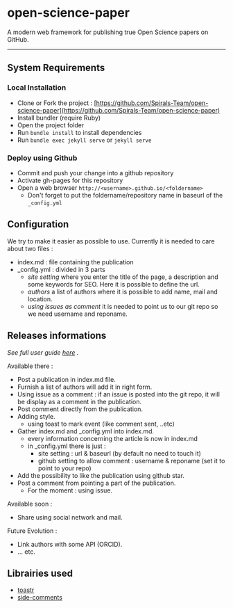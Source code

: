 # open-science-paper

A modern web framework for publishing true Open Science papers on GitHub.

---

## System Requirements

### Local Installation

* Clone or Fork the project : [https://github.com/Spirals-Team/open-science-paper](https://github.com/Spirals-Team/open-science-paper)
*  Install bundler (require Ruby)
*  Open the project folder
*  Run `bundle install` to install dependencies
*  Run `bundle exec jekyll serve` or `jekyll serve`

### Deploy using Github

* Commit and push your change into a github repository
* Activate gh-pages for this repository
* Open a web browser `http://<username>.github.io/<foldername>`
  - Don't forget to put the foldername/repository name in baseurl of the `_config.yml`

## Configuration 

We try to make it easier as possible to use. Currently it is needed to care about two files :

* index.md : file containing the publication
* _config.yml : divided in 3 parts
  - *site setting* where you enter the title of the page, a description and some keywords for SEO. Here it is possible to define the url.
  - *authors* a list of authors where it is possible to add name, mail and location.
  - *using issues as comment* it is needed to point us to our git repo so we need username and reponame.

## Releases informations

*See full user guide [here](doc.md) .*

Available there : 

* Post a publication in index.md file.
* Furnish a list of authors will add it in right form.
* Using issue as a comment : if an issue is posted into the git repo, it will be display as a comment in the publication.
* Post comment directly from the publication.
* Adding style.
	* using toast to mark event (like comment sent, ..etc)
* Gather index.md and _config.yml into index.md.
	* every information concerning the article is now in index.md
	* in _config.yml there is just : 
		* site setting : url & baseurl (by default no need to touch it)
		* github setting to allow comment : username & reponame (set it to point to your repo)
* Add the possibility to like the publication using github star.
* Post a comment from pointing a part of the publication.
	* For the moment : using issue.

Available soon :

* Share using social network and mail.

Future Evolution :

* Link authors with some API (ORCID).
* ... etc.

## Librairies used

* [toastr](https://github.com/CodeSeven/toastr)
* [side-comments](http://aroc.github.io/side-comments-demo)
